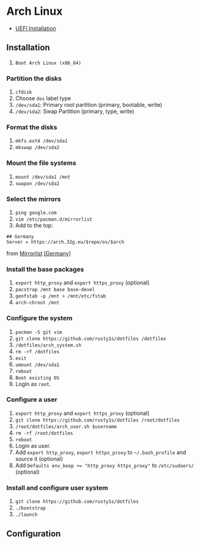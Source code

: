 # Arch Linux

* [UEFI Installation](https://wiki.archlinux.de/title/UEFI_Installation)

## Installation

1. `Boot Arch Linux (x86_64)`

### Partition the disks

1. `cfdisk`
1. Choose `dos` label type
1. `/dev/sda1`: Primary root partition (primary, bootable, write)
1. `/dev/sda2`: Swap Partition (primary, type, write)

### Format the disks

1. `mkfs.ext4 /dev/sda1`
1. `mkswap /dev/sda2`

### Mount the file systems

1. `mount /dev/sda1 /mnt`
1. `swapon /dev/sda2`

### Select the mirrors

1. `ping google.com`
1. `vim /etc/pacman.d/mirrorlist`
1. Add to the top:

```
## Germany
Server = https://arch.32g.eu/$repo/os/$arch
```

from [Mirrorlist](https://www.archlinux.org/mirrorlist/) [[Germany]](https://www.archlinux.org/mirrorlist/?country=DE&protocol=http&protocol=https&ip_version=4)

### Install the base packages

1. `export http_proxy` and `export https_proxy` (optional)
1. `pacstrap /mnt base base-devel`
1. `genfstab -p /mnt > /mnt/etc/fstab`
1. `arch-chroot /mnt`

### Configure the system

1. `pacman -S git vim`
1. `git clone https://github.com/rusty1s/dotfiles /dotfiles`
1. `/dotfiles/arch_system.sh`
1. `rm -rf /dotfiles`
1. `exit`
1. `umount /dev/sda1`
1. `reboot`
1. `Boot existing OS`
1. Login as `root`.

### Configure a user

1. `export http_proxy` and `export https_proxy` (optional)
1. `git clone https://github.com/rusty1s/dotfiles /root/dotfiles`
1. `/root/dotfiles/arch_user.sh $username`
1. `rm -rf /root/dotfiles`
1. `reboot`
1. Login as user.
1. Add `export http_proxy`, `export https_proxy` to `~/.bash_profile` and source it (optional)
1. Add `Defaults env_keep += "http_proxy https_proxy"` to `/etc/sudoers/` (optional)

### Install and configure user system

1. `git clone https://github.com/rusty1s/dotfiles`
1. `./bootstrap`
1. `./launch`

## Configuration
